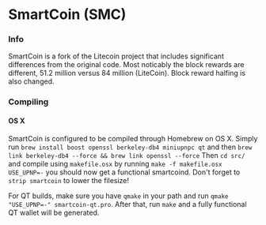 SmartCoin (SMC)
===========
### Info
SmartCoin is a fork of the Litecoin project that includes significant differences from the original code. Most noticably the block rewards are different, 51.2 million versus 84 million (LiteCoin). Block reward halfing is also changed.
### Compiling
#### OS X
SmartCoin is configured to be compiled through Homebrew on OS X.
Simply run `brew install boost openssl berkeley-db4 miniupnpc qt` and then `brew link berkeley-db4 --force && brew link openssl --force`
Then `cd src/` and compile using `makefile.osx` by running `make -f makefile.osx USE_UPNP=-` you should now get a functional smartcoind. Don't forget to `strip smartcoin` to lower the filesize!

For QT builds, make sure you have `qmake` in your path and run `qmake "USE_UPNP=-" smartcoin-qt.pro`.
After that, run `make` and a fully functional QT wallet will be generated.